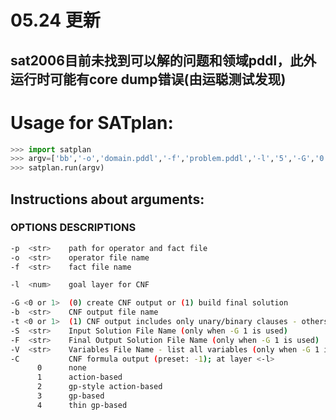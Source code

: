 # 05.24 更新
## sat2006目前未找到可以解的问题和领域pddl，此外运行时可能有core dump错误(由运聪测试发现)

# Usage for SATplan:  
```python
>>> import satplan  
>>> argv=['bb','-o','domain.pddl','-f','problem.pddl','-l','5','-G','0','-C','2']  
>>> satplan.run(argv)  
```

## Instructions about arguments:  

### OPTIONS   DESCRIPTIONS  
```bash
-p  <str>    path for operator and fact file  
-o  <str>    operator file name  
-f  <str>    fact file name  

-l  <num>    goal layer for CNF  

-G <0 or 1>  (0) create CNF output or (1) build final solution  
-b  <str>    CNF output file name  
-t <0 or 1>  (1) CNF output includes only unary/binary clauses - others ignored  
-S  <str>    Input Solution File Name (only when -G 1 is used)  
-F  <str>    Final Output Solution File Name (only when -G 1 is used)  
-V  <str>    Variables File Name - list all variables (only when -G 1 is used)  
-C           CNF formula output (preset: -1); at layer <-l>  
      0      none  
      1      action-based  
      2      gp-style action-based  
      3      gp-based  
      4      thin gp-based  
```
